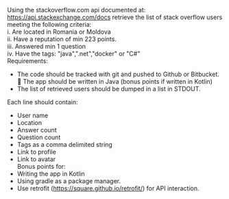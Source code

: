 Using the stackoverflow.com api documented at: https://api.stackexchange.com/docs retrieve
the list of stack overflow users meeting the following criteria:  
i. Are located in Romania or Moldova  
ii. Have a reputation of min 223 points.  
iii. Answered min 1 question  
iv. Have the tags: "java",".net","docker" or "C#"  
Requirements:  
- The code should be tracked with git and pushed to Github or Bitbucket.  The app should be written in Java (bonus points if written in Kotlin)  
- The list of retrieved users should be dumped in a list in STDOUT.  

Each line should contain:  
- User name  
- Location  
- Answer count  
- Question count  
- Tags as a comma delimited string  
- Link to profile  
- Link to avatar  
Bonus points for:  
- Writing the app in Kotlin  
- Using gradle as a package manager.  
- Use retrofit (https://square.github.io/retrofit/) for API interaction.

